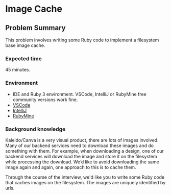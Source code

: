 # Image Cache

## Problem Summary

This problem involves writing some Ruby code to implement a filesystem base image cache.

### Expected time

45 minutes.

### Environment

- IDE and Ruby 3 environment. VSCode, IntelliJ or RubyMine free community versions work fine.
- [VSCode](https://code.visualstudio.com/)
- [IntelliJ](https://www.jetbrains.com/idea/)
- [RubyMine](https://www.jetbrains.com/ruby/)

### Background knowledge

Kaleido/Canva is a very visual product, there are lots of images involved. Many of our backend services
need to download these images and do something with them. For example, when downloading a design,
one of our backend services will download the image and store it on the filesystem while
processing the download. We’d like to avoid downloading the same image again and again, one
approach to this is to cache them.

Through the course of the interview, we'd like you to write some Ruby code that caches images
on the filesystem. The images are uniquely identified by urls.
